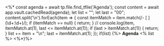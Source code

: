 <%* const agenda = await tp.file.find_tfile('Agenda');
    const content = await app.vault.cachedRead(agenda); 
    let list = "";
    let last = "00";
    content.split('\n').forEach(item => {
        const itemMatch = item.match(/- \[ \] (\d+:\d+)/);
        if (itemMatch == null) {
            return;
        }
        // console.log(item, itemMatch.at(1), last <= itemMatch.at(1));
        if (last > itemMatch.at(1)) {
            return;
        }
        list += item + "\n";
        last = itemMatch.at(1);
    });
    if(list) {%>
**Agenda**
<% list %>
<%*}%>